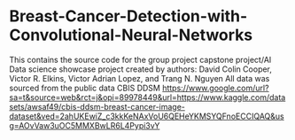 # Breast-Cancer-Detection-with-Convolutional-Neural-Networks
This contains the source code for the group project capstone project/AI Data science showcase project created by authors: David Colin Cooper, Victor R. Elkins, Victor Adrian Lopez, and Trang N. Nguyen
All data was sourced from the public data CBIS DDSM https://www.google.com/url?sa=t&source=web&rct=j&opi=89978449&url=https://www.kaggle.com/datasets/awsaf49/cbis-ddsm-breast-cancer-image-dataset&ved=2ahUKEwiZ_c3kkKeNAxVoU6QEHeYKMSYQFnoECCIQAQ&usg=AOvVaw3uOC5MMXBwLR6L4Pypi3vY
